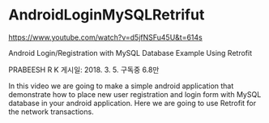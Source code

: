 # AndroidLoginMySQLRetrifut

https://www.youtube.com/watch?v=d5jfNSFu45U&t=614s

Android Login/Registration with MySQL Database Example Using Retrofit

PRABEESH R K
게시일: 2018. 3. 5.
구독중 6.8만

In this video we are going to make a simple android application that demonstrate how to place new user registration and login form with MySQL database  in your android application. Here we are going to use Retrofit for the network transactions.


